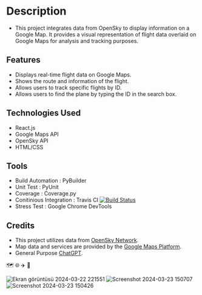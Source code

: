 # Description
- This project integrates data from OpenSky to display information on a Google Map. It provides a visual representation of flight data overlaid on Google Maps for analysis and tracking purposes.

## Features
- Displays real-time flight data on Google Maps.
- Shows the route and information of the flight.
- Allows users to track specific flights by ID.
- Allows users to find the plane by typing the ID in the search box.

## Technologies Used
- React.js
- Google Maps API
- OpenSky API
- HTML/CSS

## Tools
- Build Automation : PyBuilder
- Unit Test : PyUnit
- Coverage : Coverage.py
- Conitinious Integration : Travis CI [![Build Status](https://app.travis-ci.com/elpif13/TechTitans.svg?token=apumSsCenTiWNgfBkpiU&branch=main)](https://app.travis-ci.com/elpif13/TechTitans)
- Stress Test : Google Chrome DevTools

## Credits
- This project utilizes data from [OpenSky Network](https://opensky-network.org/).
- Map data and services are provided by the [Google Maps Platform](https://developers.google.com/maps?hl=tr).
- General Purpose [ChatGPT](https://chat.openai.com/).


:world_map: :globe_with_meridians: :airplane: :flight_arrival: 

![Ekran görüntüsü 2024-03-22 221551](https://github.com/elpif13/TechTitans/assets/113675207/36fa0b2e-c71d-4fb3-b795-96243a4f72ab)
![Screenshot 2024-03-23 150707](https://github.com/elpif13/TechTitans/assets/81524733/d832642f-30e2-456b-88fd-cc19859ff12b)
![Screenshot 2024-03-23 150426](https://github.com/elpif13/TechTitans/assets/81524733/3309a2f2-ebbd-4e2b-a0bd-b6895ffee8bd)













